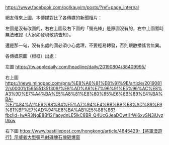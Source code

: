 https://www.facebook.com/pg/kauyim/posts/?ref=page_internal

網友傳來上圖，本傳媒對比了各傳媒的新聞相片：

左圖是沒有改圖的，右右上圖及右下圖的「螢光棒」是原圖沒有的，右中上圖暫時無法確認（大家如發現敬請告知）。

還是那一句，沒有出處的圖必須小心處理，不要輕易轉發，否則跟散播謠言無異。

各傳媒原圖（橙框）出處：

左圖
https://tw.appledaily.com/headline/daily/20190804/38409995/

右上圖
https://news.mingpao.com/pns/%E8%A6%81%E8%81%9E/article/20190812/s00001/1565551351309/%E8%AD%A6%E7%96%91%E5%96%AC%E8%A3%9D%E7%A4%BA%E5%A8%81%E8%80%85%E6%8B%89%E4%BA%BA-%E7%84%A1%E6%88%B4%E5%A7%94%E4%BB%BB%E8%AD%89%E9%81%BF%E7%AD%94%E8%BA%AB%E5%88%86?fbclid=IwAR3NgE8BfI2I1aoydnLE5lkC8BR_Q4UcGJeaDOwtl1rWi6xySN3iUyzlAkw

右下圖
https://www.bastillepost.com/hongkong/article/4845429-【將軍澳遊行】示威者大型彈弓射磚塊石塊砸爆窗